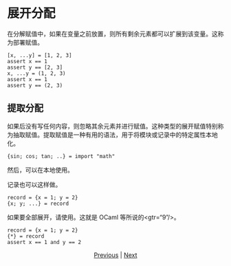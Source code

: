 # 展开分配

在分解赋值中，如果在变量之前放置，则所有剩余元素都可以扩展到该变量。这称为部署赋值。


```erg
[x, ...y] = [1, 2, 3]
assert x == 1
assert y == [2, 3]
x, ...y = (1, 2, 3)
assert x == 1
assert y == (2, 3)
```

## 提取分配

如果后没有写任何内容，则忽略其余元素并进行赋值。这种类型的展开赋值特别称为抽取赋值。提取赋值是一种有用的语法，用于将模块或记录中的特定属性本地化。


```erg
{sin; cos; tan; ..} = import "math"
```

然后，可以在本地使用。

记录也可以这样做。


```erg
record = {x = 1; y = 2}
{x; y; ...} = record
```

如果要全部展开，请使用。这就是 OCaml 等所说的<gtr=“9”/>。


```erg
record = {x = 1; y = 2}
{*} = record
assert x == 1 and y == 2
```

<p align='center'>
    <a href='./27_comprehension.md'>Previous</a> | <a href='./29_decorator.md'>Next</a>
</p>
